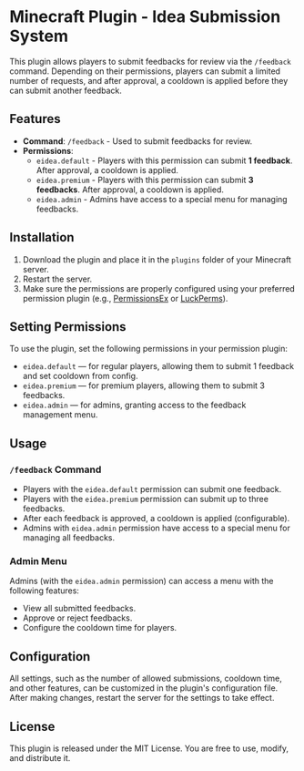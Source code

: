 # Minecraft Plugin - Idea Submission System

This plugin allows players to submit feedbacks for review via the `/feedback` command. Depending on their permissions, players can submit a limited number of requests, and after approval, a cooldown is applied before they can submit another feedback.

## Features

- **Command**: `/feedback` - Used to submit feedbacks for review.
- **Permissions**:
  - `eidea.default` - Players with this permission can submit **1 feedback**. After approval, a cooldown is applied.
  - `eidea.premium` - Players with this permission can submit **3 feedbacks**. After approval, a cooldown is applied.
  - `eidea.admin` - Admins have access to a special menu for managing feedbacks.

## Installation

1. Download the plugin and place it in the `plugins` folder of your Minecraft server.
2. Restart the server.
3. Make sure the permissions are properly configured using your preferred permission plugin (e.g., [PermissionsEx](https://www.spigotmc.org/resources/permissionsex.726/) or [LuckPerms](https://www.spigotmc.org/resources/luckperms.28104/)).

## Setting Permissions

To use the plugin, set the following permissions in your permission plugin:

- `eidea.default` — for regular players, allowing them to submit 1 feedback and set cooldown from config.
- `eidea.premium` — for premium players, allowing them to submit 3 feedbacks.
- `eidea.admin` — for admins, granting access to the feedback management menu.

## Usage

### `/feedback` Command

- Players with the `eidea.default` permission can submit one feedback.
- Players with the `eidea.premium` permission can submit up to three feedbacks.
- After each feedback is approved, a cooldown is applied (configurable).
- Admins with `eidea.admin` permission have access to a special menu for managing all feedbacks.

### Admin Menu

Admins (with the `eidea.admin` permission) can access a menu with the following features:

- View all submitted feedbacks.
- Approve or reject feedbacks.
- Configure the cooldown time for players.

## Configuration

All settings, such as the number of allowed submissions, cooldown time, and other features, can be customized in the plugin's configuration file. After making changes, restart the server for the settings to take effect.

## License

This plugin is released under the MIT License. You are free to use, modify, and distribute it.
